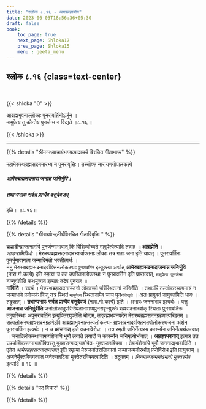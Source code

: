 ```yaml
---
title: "श्लोक ८.१६ - अक्षरब्रह्मयोग"
date: 2023-06-03T18:56:36+05:30
draft: false
book:
    toc_page: true
    next_page: Shloka17
    prev_page: Shloka15
    menu : geeta_menu
---
```




## श्लोक ८.१६ {class=text-center}

<br/>

{{< shloka  "0"  >}}

आब्रह्मभुवनाल्लोकाः पुनरावर्तिनोऽर्जुन ।  
मामुपेत्य तु कौन्तेय पुनर्जन्म न विद्यते ॥८.१६॥

{{< /shloka >}}

---


{{% details "श्रीमन्मध्वाचार्यभगवत्पादाचर्य विरचित  गीताभाष्य" %}}

महामेरुस्थब्रह्मसदनमारभ्य न पुनरावृत्तिः। 
तच्चोक्तं नारायणगोपालकल्पे  
##### आमेरुब्रह्मसदनादा जनान्न जनिर्भुवि।   
##### तथाप्यभावः सर्वत्र प्राप्यैव वसुदेवजम्   
इति। ॥८.१६॥

{{% /details %}}



{{% details "श्रीराघवेन्द्रतीर्थविरचित गीताविवृतिः " %}}

ब्रह्मादीन्प्राप्तानामपि पुनर्जन्माभावात्‌ किं 
विशिष्योच्यते मामुपेत्येत्यादि तत्राह ॥ **आब्रह्मेति** ।  
*आङत्राभिविधौ* । मेरुस्थब्रह्मसदनादारभ्यार्वाक्तनाः 
लोकाः तत्र गताः जना इति यावत्‌ । पुनरावर्तिनः पुनर्भूमावागत्य 
जन्मादिमंतो भवंतीत्यर्थः ।  
ननु मेरुस्थब्रह्मसदनादर्वाक्तिनलोकस्थाः `पुनरावर्तिन` 
इत्युक्त्या अर्थात्‌ **आमेरुब्रह्मसदनादाजनान्न जनिर्भुवि** 
(नारा.गो.कल्पे) इति स्मृत्या च तत 
उपरितनलोकस्थाः न पुनरावर्तिन इति प्राप्तत्वात्‌, `मामुपेत्य पुनर्जन्म` 
नाप्नुवंतीति कथमुच्यत इत्यतः तदेव पुनराह ॥   
**मामिति** । सत्यं । मेरुस्थब्रहासदनाज्जनो लोकाच्चो परिस्थितानां 
जनिर्नेति । तथाऽपि तल्लोकस्थत्वमात्रं न जन्माभावे प्रयोजकं
किंतु तत्र स्थितं `मामुपेत्य` स्थितानामेव जन्म पुन`र्नविद्यते` । 
अतः प्रागुक्तं नायुक्तमिति भावः । तदुक्तम्‌ । 
**तथाप्यभावः सर्वत्र प्राप्यैव वसुदेवजं** 
(नारा.गो.कल्पे) इति । अभावः जननाभाव इत्यर्थः । 
यत्तु **आजनान्न जनिर्भुवीति** 
जनोलोकादुपरिस्थितानामप्यपुनरावृत्त्युक्तेः 
ब्रह्मसदनादर्वाक्‌ स्थिताः पुनरावर्तिनः तदुपरिस्थाः अपुनरावर्तिन 
इत्युक्तिरयुक्तेति चोद्यम्‌, तद्ब्रह्मभवनपदेन मेरुस्थब्रह्मसदनग्रहणात्परिहृतम्‌ । 
सत्यलोकस्थब्रह्मसदनग्रहणेऽपि 
आब्रह्माभुवनात्सत्यलोकस्थ- ब्रह्मसदनादर्वाक्तनतपोलोकस्थजना 
अंशेन पुनरावर्तिन इत्यर्थः । 
न च **आजनात्‌** इति वचनविरोध: । तत्र स्मृतौ जनिर्नेत्यस्य 
कार्स्न्येन जनिर्नेत्यर्थकत्वात्‌ । जनादिलोकस्थानामप्यंशेनापि 
भूमौ लयांते लयादौ च कार्स्न्येन जनिमृत्योर्भावात्‌ । 
**आब्रह्मभवनात्‌** इत्यत्र तत
उपर्यार्थिकजन्माभावोक्तिस्तु मुख्यजन्माद्यभावोपेत- मुक्तजनविषया । 
तेषामंशेनापि भूमौ जननाद्यभावादिति । 
एतेन *आमेस्ब्रहासदनादाजनात्‌* इति स्मृत्या मेरुजनांतरालिकानां 
जन्माजन्मनोरर्थात् प्रप्तेर्विरोध इति प्रत्युक्तम्‌ ।
अजनेर्मुक्तविषयत्वात्‌ जनेरुक्तदिशा मुक्तेतरविषयत्वादिति । तदुक्तम्‌ । 
*नियमाज्जन्मनोऽभावो मुक्तस्यैव* इत्यादि ॥ १६ ॥

{{% /details %}}



{{% details "पद विचार" %}}


{{% /details %}}
